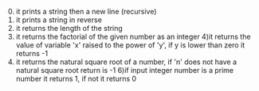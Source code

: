 0) it prints a string then a new line (recursive)
1) it prints a string in reverse
2) it returns the length of the string
3) it returns the factorial of the given number as an integer
4)it returns the value of variable 'x' raised to the power  of 'y', if y is lower than zero it returns -1
5) it returns the natural square root of a number, if 'n' does not have a natural square root return is -1
6)if input integer number is a prime number it returns 1, if not it returns 0
